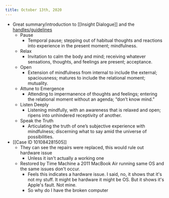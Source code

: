 ```yaml
---
title: October 13th, 2020
---
```


- Great summary/introduction to [[Insight Dialogue]] and the [handles/guidelines](https://insightdialogue.org/relational-practices/insight-dialogue/guidelines/)
    - Pause
        - Temporal pause; stepping out of habitual thoughts and reactions into experience in the present moment; mindfulness.
    - Relax
        - Invitation to calm the body and mind; receiving whatever sensations, thoughts, and feelings are present; acceptance.
    - Open
        - Extension of mindfulness from internal to include the external; spaciousness; matures to include the relational moment; mutuality.
    - Attune to Emergence
        - Attending to impermanence of thoughts and feelings; entering the relational moment without an agenda; “don’t know mind.”
    - Listen Deeply
        - Listening mindfully, with an awareness that is relaxed and open; ripens into unhindered receptivity of another.
    - Speak the Truth
        - Articulating the truth of one’s subjective experience with mindfulness; discerning what to say amid the universe of possibilities.
- [[Case ID 101084281505]]
    - They can see the repairs were replaced, this would rule out hardware issue
        - Unless it isn't actually a working one
    - Restored by Time Machine a 2011 MacBook Air running same OS and the same issues don't occur.
        - Feels this indicates a hardware issue. I said, no, it shows that it's not my stuff. It might be hardware it might be OS. But it shows it's Apple's fault. Not mine.
        - So why do I have the broken computer